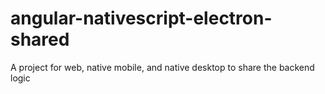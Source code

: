 # angular-nativescript-electron-shared
A project for web, native mobile, and native desktop to share the backend logic
